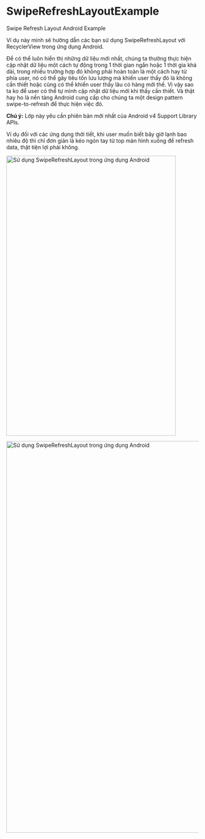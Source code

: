# SwipeRefreshLayoutExample
Swipe Refresh Layout Android Example

Ví dụ này mình sẽ hướng dẫn các bạn sử dụng SwipeRefreshLayout với RecyclerView trong ứng dụng Android.

Để có thể luôn hiển thị những dữ liệu mới nhất, chúng ta thường thực hiện cập nhật dữ liệu một cách tự động trong 1 thời gian ngắn hoặc 1 thời gia khá dài, trong nhiều trường hợp đó không phải hoàn toàn là một cách hay từ phía user, nó có thể gây tiêu tốn lưu lượng mà khiến user thấy đó là không cần thiết hoặc cũng có thể khiến user thấy lâu có hàng mới thế. Vì vậy sao ta ko để user có thể tự mình cập nhật dữ liệu mới khi thấy cần thiết. Và thật hay ho là nền tảng Android cung cấp cho chúng ta một design pattern swipe-to-refresh để thực hiện việc đó.

<strong>Chú ý:</strong> Lớp này yêu cần phiên bản mới nhất của Android v4 Support Library APIs.

Ví dụ đối với các ứng dụng thời tiết, khi user muốn biết bây giờ lạnh bao nhiêu độ thì chỉ đơn giản là kéo ngón tay từ top màn hình xuống để refresh data, thật tiện lợi phải không.

<a href="http://2dev4u.com/android/su-dung-swiperefreshlayout-trong-ung-dung-android.html"><img class="size-large" title=' Sử dụng SwipeRefreshLayout trong ứng dụng Android' src="http://i.imgur.com/WIy2lYJ.gif" alt="Sử dụng SwipeRefreshLayout trong ứng dụng Android" width="444" height="732" /></a>

<a href="http://2dev4u.com/android/su-dung-swiperefreshlayout-trong-ung-dung-android.html"><img class="size-large wp-image-2003" src="http://2dev4u.com/wp-content/uploads/2017/04/2dev4u.comSử-dụng-SwipeRefreshLayout-trong-ứng-dụng-Android-576x1024.png" title='Sử dụng SwipeRefreshLayout trong ứng dụng Android' alt="Sử dụng SwipeRefreshLayout trong ứng dụng Android" width="576" height="1024" /></a> 
